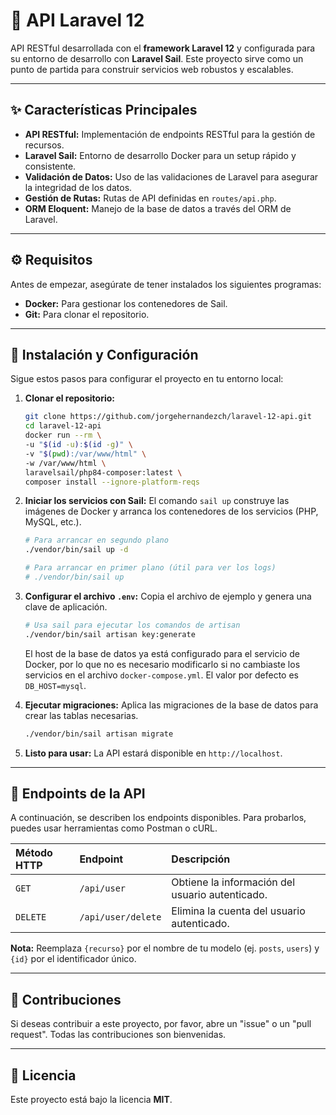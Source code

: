 # 🚀 API Laravel 12

API RESTful desarrollada con el **framework Laravel 12** y configurada para su entorno de desarrollo con **Laravel Sail**. Este proyecto sirve como un punto de partida para construir servicios web robustos y escalables.

-----

## ✨ Características Principales

  * **API RESTful:** Implementación de endpoints RESTful para la gestión de recursos.
  * **Laravel Sail:** Entorno de desarrollo Docker para un setup rápido y consistente.
  * **Validación de Datos:** Uso de las validaciones de Laravel para asegurar la integridad de los datos.
  * **Gestión de Rutas:** Rutas de API definidas en `routes/api.php`.
  * **ORM Eloquent:** Manejo de la base de datos a través del ORM de Laravel.

-----

## ⚙️ Requisitos

Antes de empezar, asegúrate de tener instalados los siguientes programas:

  * **Docker:** Para gestionar los contenedores de Sail.
  * **Git:** Para clonar el repositorio.

-----

## 🔧 Instalación y Configuración

Sigue estos pasos para configurar el proyecto en tu entorno local:

1.  **Clonar el repositorio:**

    ```bash
    git clone https://github.com/jorgehernandezch/laravel-12-api.git
    cd laravel-12-api
    docker run --rm \
    -u "$(id -u):$(id -g)" \
    -v "$(pwd):/var/www/html" \
    -w /var/www/html \
    laravelsail/php84-composer:latest \
    composer install --ignore-platform-reqs
    ```

2.  **Iniciar los servicios con Sail:**
    El comando `sail up` construye las imágenes de Docker y arranca los contenedores de los servicios (PHP, MySQL, etc.).

    ```bash
    # Para arrancar en segundo plano
    ./vendor/bin/sail up -d 

    # Para arrancar en primer plano (útil para ver los logs)
    # ./vendor/bin/sail up
    ```

3.  **Configurar el archivo `.env`:**
    Copia el archivo de ejemplo y genera una clave de aplicación.

    ```bash
    # Usa sail para ejecutar los comandos de artisan
    ./vendor/bin/sail artisan key:generate
    ```

    El host de la base de datos ya está configurado para el servicio de Docker, por lo que no es necesario modificarlo si no cambiaste los servicios en el archivo `docker-compose.yml`. El valor por defecto es `DB_HOST=mysql`.

4.  **Ejecutar migraciones:**
    Aplica las migraciones de la base de datos para crear las tablas necesarias.

    ```bash
    ./vendor/bin/sail artisan migrate
    ```

5.  **Listo para usar:**
    La API estará disponible en `http://localhost`.

-----

## 🎯 Endpoints de la API

A continuación, se describen los endpoints disponibles. Para probarlos, puedes usar herramientas como Postman o cURL.

| Método HTTP | Endpoint | Descripción |
| :--- | :--- | :--- |
| `GET` | `/api/user` | Obtiene la información del usuario autenticado. |
| `DELETE` | `/api/user/delete` | Elimina la cuenta del usuario autenticado. |

**Nota:** Reemplaza `{recurso}` por el nombre de tu modelo (ej. `posts`, `users`) y `{id}` por el identificador único.

-----

## 🤝 Contribuciones

Si deseas contribuir a este proyecto, por favor, abre un "issue" o un "pull request". Todas las contribuciones son bienvenidas.

-----

## 📄 Licencia

Este proyecto está bajo la licencia **MIT**.
